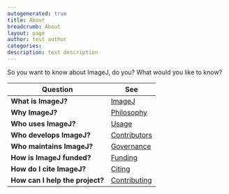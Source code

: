 ```yaml
---
autogenerated: true
title: About
breadcrumb: About
layout: page
author: test author
categories: 
description: test description
---
```


So you want to know about ImageJ, do you? What would you like to know?

| Question                        | See                                     |
| ------------------------------- | --------------------------------------- |
| **What is ImageJ?**             | [ImageJ](ImageJ "wikilink")             |
| **Why ImageJ?**                 | [Philosophy](Philosophy "wikilink")     |
| **Who uses ImageJ?**            | [Usage](Usage "wikilink")               |
| **Who develops ImageJ?**        | [Contributors](Contributors "wikilink") |
| **Who maintains ImageJ?**       | [Governance](Governance "wikilink")     |
| **How is ImageJ funded?**       | [Funding](Funding "wikilink")           |
| **How do I cite ImageJ?**       | [Citing](Citing "wikilink")             |
| **How can I help the project?** | [Contributing](Contributing "wikilink") |
